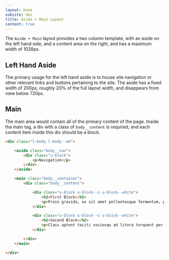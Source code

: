 ```yaml
---
layout: base
subsite: dev
title: Aside + Main Layout
content: true
---
```


The `Aside + Main` layout provides a two column template, with an aside on the left hand side, and a content area on the right, and has a maximum width of 1028px.

## Left Hand Aside

The primary usage for the left hand aside is to house site navigation or other relevant links and buttons pertaining to the site. The aside has a fixed width of 200px, roughly 20% of the full layout width, and disappears from view below 720px.

## Main

The main area would contain all of the primary content of the page. Inside tha main tag, a div with a class of `body__content` is required, and each content item inside this div should be a block.

```html
<div class="l-body l-body--am">

	<aside class="body__nav">
		<div class="u-block">
			<p>Navigation</p>
		</div>
	</aside>

	<main class="body__container">
		<div class="body__content">

			<div class="u-block u-block--s u-block--white">
				<h2>First Block</h2>
				<p>Proin gravida, ex sit amet pellentesque fermentum, purus massa facilisis dolor, et porta magna libero a velit.</p>
			</div>

			<div class="u-block u-block--s u-block--white">
				<h2>Second Block</h2>
				<p>Class aptent taciti sociosqu ad litora torquent per conubia nostra, per inceptos himenaeos.</p>
			</div>

		</div>
	</main>

</div>
```
